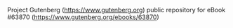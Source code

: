 Project Gutenberg (https://www.gutenberg.org) public repository for eBook #63870 (https://www.gutenberg.org/ebooks/63870)
